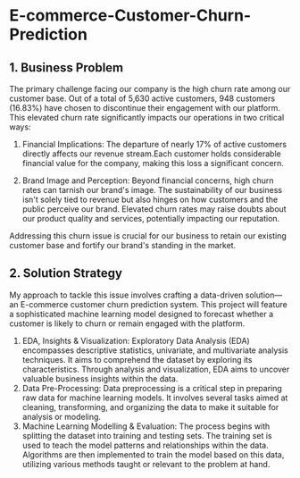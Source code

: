 # E-commerce-Customer-Churn-Prediction

## 1. Business Problem

The primary challenge facing our company is the high churn rate among our customer base. Out of a total of 5,630 active customers, 948 customers (16.83%) have chosen to discontinue their engagement with our platform. This elevated churn rate significantly impacts our operations in two critical ways:

1. Financial Implications: The departure of nearly 17% of active customers directly affects our revenue stream.Each customer holds considerable financial value for the company, making this loss a significant concern.

2. Brand Image and Perception: Beyond financial concerns, high churn rates can tarnish our brand's image. The sustainability of our business isn't solely tied to revenue but also hinges on how customers and the public perceive our brand. Elevated churn rates may raise doubts about our product quality and services, potentially impacting our reputation.

Addressing this churn issue is crucial for our business to retain our existing customer base and fortify our brand's standing in the market.

## 2. Solution Strategy

My approach to tackle this issue involves crafting a data-driven solution—an E-commerce customer churn prediction system. This project will feature a sophisticated machine learning model designed to forecast whether a customer is likely to churn or remain engaged with the platform.

1. EDA, Insights & Visualization:  Exploratory Data Analysis (EDA) encompasses descriptive statistics, univariate, and multivariate analysis techniques. It aims to comprehend the dataset by exploring its characteristics. Through analysis and visualization, EDA aims to uncover valuable business insights within the data.
2. Data Pre-Processing: Data preprocessing is a critical step in preparing raw data for machine learning models. It involves several tasks aimed at cleaning, transforming, and organizing the data to make it suitable for analysis or modeling.
3. Machine Learning Modelling & Evaluation: The process begins with splitting the dataset into training and testing sets. The training set is used to teach the model patterns and relationships within the data. Algorithms are then implemented to train the model based on this data, utilizing various methods taught or relevant to the problem at hand.
